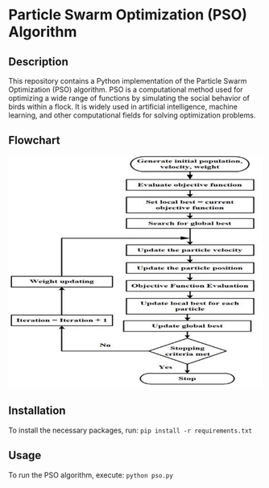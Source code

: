 # Particle Swarm Optimization (PSO) Algorithm

## Description
This repository contains a Python implementation of the Particle Swarm Optimization (PSO) algorithm.
PSO is a computational method used for optimizing a wide range of functions by simulating the social behavior of birds within a flock.
It is widely used in artificial intelligence, machine learning, and other computational fields for solving optimization problems.

## Flowchart
![PSO Algorithm Flowchart](PSO_Algorithm_Flowchart.png)

## Installation
To install the necessary packages, run:  `pip install -r requirements.txt`

## Usage
To run the PSO algorithm, execute: `python pso.py`

